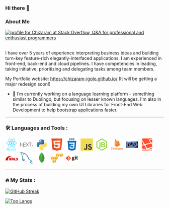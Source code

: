 ### Hi there 👋 

### About Me

<a href="https://stackoverflow.com/users/11838606/chizaram"><img src="https://stackoverflow.com/users/flair/11838606.png" width="208" height="58" alt="profile for Chizaram at Stack Overflow, Q&amp;A for professional and enthusiast programmers" title="profile for Chizaram at Stack Overflow, Q&amp;A for professional and enthusiast programmers"></a> <img src="https://komarev.com/ghpvc/?username=Chizaram-Igolo&style=flat-square&color=blue" alt="" />

I have over 5 years of experience interpreting business ideas and building turn-key feature-rich elegantly-interfaced applications. I am experienced in front-end, back-end and cloud pipelines. I have competencies in leading, taking initiative, prioritizing and delegating tasks among team members.  

My Portfolio website: https://chizaram-igolo.github.io/ (It will be getting a major redesign soon!)

- 🔭 I’m currently working on a language learning platform - something similar to Duolingo, but focusing on lesser known languages. I'm also in the process of building my own UI Libraries for Front-End Web Development to help bootstrap applications faster. 

---

### :hammer_and_wrench: Languages and Tools :

<div>
  <img src="https://github.com/devicons/devicon/blob/master/icons/react/react-original-wordmark.svg" title="React" alt="React" width="40" height="40"/>&nbsp; 
  <img src="https://github.com/devicons/devicon/blob/master/icons/nextjs/nextjs-original-wordmark.svg" title="NextJS" alt="NextJS" width="40" height="40"/>&nbsp; 
  <img src="https://github.com/devicons/devicon/blob/master/icons/python/python-original.svg" title="Python" alt="Python" width="40" height="40"/>&nbsp;
<!--   <img src="https://github.com/devicons/devicon/blob/master/icons/flutter/flutter-original.svg" title="Flutter" alt="Flutter" width="40" height="40"/>&nbsp; -->
  <img src="https://github.com/devicons/devicon/blob/master/icons/html5/html5-original.svg" title="HTML5" alt="HTML" width="40" height="40"/>&nbsp;
  <img src="https://github.com/devicons/devicon/blob/master/icons/css3/css3-plain-wordmark.svg"  title="CSS3" alt="CSS" width="40" height="40"/>&nbsp;
  <img src="https://github.com/devicons/devicon/blob/master/icons/javascript/javascript-original.svg" title="JavaScript" alt="JavaScript" width="40" height="40"/>&nbsp; 
  <img src="https://github.com/devicons/devicon/blob/master/icons/nodejs/nodejs-original.svg" title="NodeJS" alt="NodeJS" width="40" height="40"/>&nbsp;
  <img src="https://github.com/devicons/devicon/blob/master/icons/firebase/firebase-plain-wordmark.svg" title="Firebase" alt="Firebase" width="40" height="40"/>&nbsp; 
  <img src="https://github.com/devicons/devicon/blob/master/icons/php/php-original.svg" title="PHP"  alt="PHP" width="40" height="40"/>&nbsp; 
  <img src="https://github.com/devicons/devicon/blob/master/icons/laravel/laravel-plain-wordmark.svg" title="Laravel"  alt="Laravel" width="40" height="40"/>&nbsp; 
  <img src="https://github.com/devicons/devicon/blob/master/icons/rails/rails-plain-wordmark.svg" title="Rails"  alt="Rails" width="40" height="40"/>&nbsp; 
  <img src="https://github.com/devicons/devicon/blob/master/icons/mysql/mysql-original.svg" title="MySQL"  alt="MySQL" width="40" height="40"/>&nbsp;  
  <img src="https://github.com/devicons/devicon/blob/master/icons/mongodb/mongodb-original.svg" title="MongoDB"  alt="MongoDB" width="40" height="40"/>&nbsp;
  <img src="https://github.com/devicons/devicon/blob/master/icons/amazonwebservices/amazonwebservices-original.svg" title="AWS" alt="AWS" width="40" height="40"/>&nbsp;
  <img src="https://github.com/devicons/devicon/blob/master/icons/git/git-original-wordmark.svg" title="Git" **alt="Git" width="40" height="40"/>
</div>

---

### :fire: My Stats : 

[![GitHub Streak](http://github-readme-streak-stats.herokuapp.com?user=Chizaram-Igolo&theme=dark&background=000000)](https://git.io/streak-stats)

[![Top Langs](https://github-readme-stats.vercel.app/api/top-langs/?username=Chizaram-Igolo&layout=compact&theme=vision-friendly-dark)](https://github.com/anuraghazra/github-readme-stats)
<!--
**Chizaram-Igolo/Chizaram-Igolo** is a ✨ _special_ ✨ repository because its `README.md` (this file) appears on your GitHub profile.

Here are some ideas to get you started:

- 🔭 I’m currently working on ...
- 🌱 I’m currently learning ...
- 👯 I’m looking to collaborate on ...
- 🤔 I’m looking for help with ...
- 💬 Ask me about ...
- 📫 How to reach me: ...
- 😄 Pronouns: ...
- ⚡ Fun fact: ...
-->
